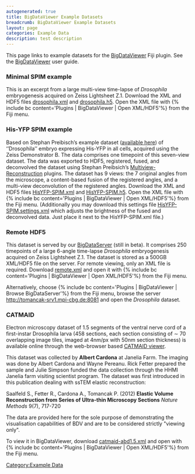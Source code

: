 ```yaml
---
autogenerated: true
title: BigDataViewer Example Datasets
breadcrumb: BigDataViewer Example Datasets
layout: page
categories: Example Data
description: test description
---
```


This page links to example datasets for the [BigDataViewer](BigDataViewer "wikilink") Fiji plugin. See the [BigDataViewer](BigDataViewer "wikilink") user guide.

### Minimal SPIM example

This is an excerpt from a large multi-view time-lapse of *Drosophila* embryogenesis acquired on Zeiss Lightsheet Z.1. Download the XML and HDF5 files [drosophila.xml](http://fly.mpi-cbg.de/~pietzsch/bdv-examples/drosophila.xml) and [drosophila.h5](http://fly.mpi-cbg.de/~pietzsch/bdv-examples/drosophila.h5). Open the XML file with {% include bc content='Plugins | BigDataViewer | Open XML/HDF5'%} from the Fiji menu.

### His-YFP SPIM example

Based on Stephan Preibisch’s example dataset ([available here](http://fly.mpi-cbg.de/preibisch/nm/HisYFP-SPIM.zip)) of ‘’Drosophila’’ embryo expressing His-YFP in all cells, acquired using the Zeiss Demonstrator B. The data comprises one timepoint of this seven-view dataset. The data was exported to HDF5, registered, fused, and deconvolved the dataset using Stephan Preibsich’s [Multiview-Reconstruction](Multiview-Reconstruction "wikilink") plugins. The dataset has 9 views: the 7 original angles from the microscope, a content-based fusion of the registered angles, and a multi-view deconvolution of the registered angles. Download the XML and HDF5 files [HisYFP-SPIM.xml](http://fly.mpi-cbg.de/~pietzsch/bdv-examples/HisYFP-SPIM.xml) and [HisYFP-SPIM.h5](http://fly.mpi-cbg.de/~pietzsch/bdv-examples/HisYFP-SPIM.h5). Open the XML file with {% include bc content='Plugins | BigDataViewer | Open XML/HDF5'%} from the Fiji menu. (Additionally you may download this settings file [HisYFP-SPIM.settings.xml](http://fly.mpi-cbg.de/~pietzsch/bdv-examples/HisYFP-SPIM.settings.xml) which adjusts the brightness of the fused and deconvolved data. Just place it next to the HisYFP-SPIM.xml file.)

### Remote HDF5

This dataset is served by our [BigDataServer](BigDataServer "wikilink") (still in beta). It comprises 250 timepoints of a large 6-angle time-lapse *Drosophila* embryogenesis acquired on Zeiss Lightsheet Z.1. The dataset is stored as a 500GB XML/HDF5 file on the server. For remote viewing, only an XML file is required. Download [remote.xml](http://fly.mpi-cbg.de/~pietzsch/bdv-examples/remote.xml) and open it with {% include bc content='Plugins | BigDataViewer | Open XML/HDF5'%} from the Fiji menu.

Alternatively, choose {% include bc content='Plugins | BigDataViewer | Browse BigDataServer'%} from the Fiji menu, browse the server http://tomancak-srv1.mpi-cbg.de:8081 and open the *Drosophila* dataset.

### CATMAID

Electron microscopy dataset of 1.5 segments of the ventral nerve cord of a first-instar Drosophila larva (458 sections, each section consisting of ∼ 70 overlapping image tiles, imaged at 4nm/px with 50nm section thickness) is available online through the web-browser based [CATMAID viewer](http://fly.mpi-cbg.de/).

This dataset was collected by **Albert Cardona** at Janelia Farm. The imaging was done by Albert Cardona and Wayne Pereanu. Rick Fetter prepared the sample and Julie Simpson funded the data collection through the HHMI Janelia farm visiting scientist program. The dataset was first introduced in this publication dealing with ssTEM elastic reconstruction:

Saalfeld S., Fetter R., Cardona A., Tomancak P. (2012) **Elastic Volume Reconstruction from Series of Ultra-thin Microscopy Sections** *Nature Methods* 9(7), 717-720

The data are provided here for the sole purpose of demonstrating the visualisation capabilities of BDV and are to be considered strictly "viewing only".

To view it in BigDataViewer, download [catmaid-abd1.5.xml](http://fly.mpi-cbg.de/~pietzsch/bdv-examples/catmaid-abd1.5.xml) and open with {% include bc content='Plugins | BigDataViewer | Open XML/HDF5'%} from the Fiji menu.

[Category:Example Data](Category_Example_Data "wikilink")
